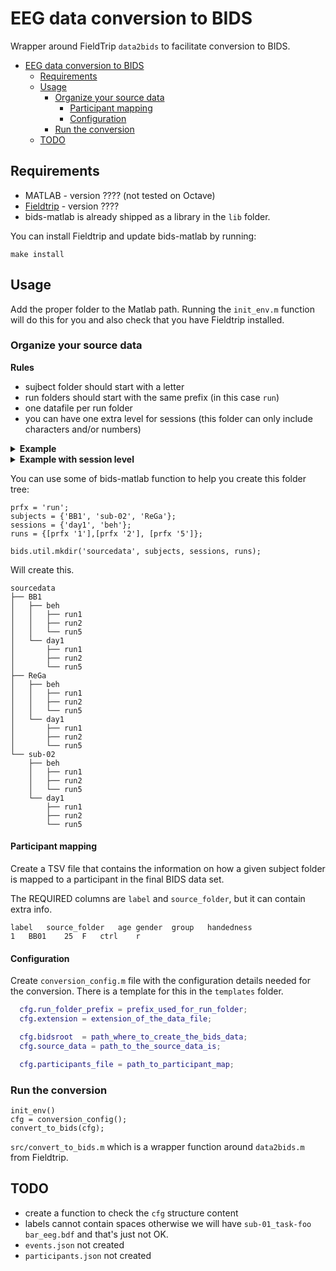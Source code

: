 # EEG data conversion to BIDS

Wrapper around FieldTrip `data2bids` to facilitate conversion to BIDS.

- [EEG data conversion to BIDS](#eeg-data-conversion-to-bids)
  - [Requirements](#requirements)
  - [Usage](#usage)
    - [Organize your source data](#organize-your-source-data)
      - [Participant mapping](#participant-mapping)
      - [Configuration](#configuration)
    - [Run the conversion](#run-the-conversion)
  - [TODO](#todo)

## Requirements

- MATLAB - version ???? (not tested on Octave)
- [Fieldtrip](https://github.com/fieldtrip/fieldtrip.git) - version ????
- bids-matlab is already shipped as a library in the `lib` folder.

You can install Fieldtrip and update bids-matlab by running:

```
make install
```

## Usage

Add the proper folder to the Matlab path. Running the `init_env.m` function will
do this for you and also check that you have Fieldtrip installed.

### Organize your source data

**Rules**

- sujbect folder should start with a letter
- run folders should start with the same prefix (in this case `run`)
- one datafile per run folder
- you can have one extra level for sessions (this folder can only include
  characters and/or numbers)

<details><summary> <b> Example </b> </font> </summary><br>
<pre>
sourcedata
└── subject1
    ├── run1
    │   └── faces_run1.bdf
    └── run2
        └── faces_run2.bdf
</pre>
</details>

<details><summary> <b> Example with session level </b> </font> </summary><br>
<pre>
sourcedata
└── subject1
    └──day1
       ├── run1
       │   └── faces_run1.bdf
       └── run2
           └── faces_run2.bdf
</pre>
</details>

You can use some of bids-matlab function to help you create this folder tree:
```
prfx = 'run';
subjects = {'BB1', 'sub-02', 'ReGa'};
sessions = {'day1', 'beh'};
runs = {[prfx '1'],[prfx '2'], [prfx '5']};

bids.util.mkdir('sourcedata', subjects, sessions, runs);
```

Will create this.

```
sourcedata
├── BB1
│   ├── beh
│   │   ├── run1
│   │   ├── run2
│   │   └── run5
│   └── day1
│       ├── run1
│       ├── run2
│       └── run5
├── ReGa
│   ├── beh
│   │   ├── run1
│   │   ├── run2
│   │   └── run5
│   └── day1
│       ├── run1
│       ├── run2
│       └── run5
└── sub-02
    ├── beh
    │   ├── run1
    │   ├── run2
    │   └── run5
    └── day1
        ├── run1
        ├── run2
        └── run5
```


#### Participant mapping

Create a TSV file that contains the information on how a given subject folder is
mapped to a participant in the final BIDS data set.

The REQUIRED columns are `label` and `source_folder`, but it can contain extra
info.

```tsv
label	source_folder	age	gender	group	handedness
1	BB01	25	F	ctrl	r
```

#### Configuration

Create `conversion_config.m` file with the configuration details needed for the
conversion. There is a template for this in the `templates` folder.

```matlab
  cfg.run_folder_prefix = prefix_used_for_run_folder;
  cfg.extension = extension_of_the_data_file;

  cfg.bidsroot  = path_where_to_create_the_bids_data;
  cfg.source_data = path_to_the_source_data_is;

  cfg.participants_file = path_to_participant_map;
```

<!-- TODO add more info about the config -->

### Run the conversion

```
init_env()
cfg = conversion_config();
convert_to_bids(cfg);
```

`src/convert_to_bids.m` which is a wrapper function around `data2bids.m` from
Fieldtrip.

## TODO

- create a function to check the `cfg` structure content
- labels cannot contain spaces otherwise we will have
  `sub-01_task-foo bar_eeg.bdf` and that's just not OK.
- `events.json` not created
- `participants.json` not created
